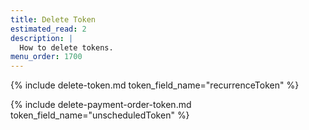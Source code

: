 ```yaml
---
title: Delete Token
estimated_read: 2
description: |
  How to delete tokens.
menu_order: 1700
---
```



{% include delete-token.md token_field_name="recurrenceToken" %}

{% include delete-payment-order-token.md token_field_name="unscheduledToken" %}

